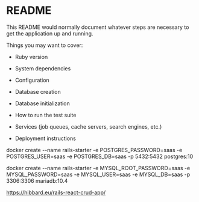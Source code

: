 # README

This README would normally document whatever steps are necessary to get the
application up and running.

Things you may want to cover:

* Ruby version

* System dependencies

* Configuration

* Database creation

* Database initialization

* How to run the test suite

* Services (job queues, cache servers, search engines, etc.)

* Deployment instructions

docker create --name rails-starter -e POSTGRES_PASSWORD=saas -e POSTGRES_USER=saas -e POSTGRES_DB=saas -p 5432:5432 postgres:10

docker create --name rails-starter -e MYSQL_ROOT_PASSWORD=saas -e MYSQL_PASSWORD=saas -e MYSQL_USER=saas -e MYSQL_DB=saas -p 3306:3306 mariadb:10.4

https://hibbard.eu/rails-react-crud-app/